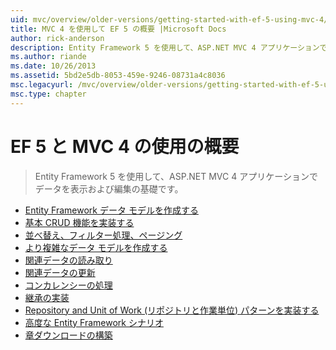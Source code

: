 ```yaml
---
uid: mvc/overview/older-versions/getting-started-with-ef-5-using-mvc-4/index
title: MVC 4 を使用して EF 5 の概要 |Microsoft Docs
author: rick-anderson
description: Entity Framework 5 を使用して、ASP.NET MVC 4 アプリケーションでデータを表示および編集の基礎です。
ms.author: riande
ms.date: 10/26/2013
ms.assetid: 5bd2e5db-8053-459e-9246-08731a4c8036
msc.legacyurl: /mvc/overview/older-versions/getting-started-with-ef-5-using-mvc-4
msc.type: chapter
---
```

<a name="getting-started-with-ef-5-using-mvc-4"></a>EF 5 と MVC 4 の使用の概要
====================
> Entity Framework 5 を使用して、ASP.NET MVC 4 アプリケーションでデータを表示および編集の基礎です。


- [Entity Framework データ モデルを作成する](creating-an-entity-framework-data-model-for-an-asp-net-mvc-application.md)
- [基本 CRUD 機能を実装する](implementing-basic-crud-functionality-with-the-entity-framework-in-asp-net-mvc-application.md)
- [並べ替え、フィルター処理、ページング](sorting-filtering-and-paging-with-the-entity-framework-in-an-asp-net-mvc-application.md)
- [より複雑なデータ モデルを作成する](creating-a-more-complex-data-model-for-an-asp-net-mvc-application.md)
- [関連データの読み取り](reading-related-data-with-the-entity-framework-in-an-asp-net-mvc-application.md)
- [関連データの更新](updating-related-data-with-the-entity-framework-in-an-asp-net-mvc-application.md)
- [コンカレンシーの処理](handling-concurrency-with-the-entity-framework-in-an-asp-net-mvc-application.md)
- [継承の実装](implementing-inheritance-with-the-entity-framework-in-an-asp-net-mvc-application.md)
- [Repository and Unit of Work (リポジトリと作業単位) パターンを実装する](implementing-the-repository-and-unit-of-work-patterns-in-an-asp-net-mvc-application.md)
- [高度な Entity Framework シナリオ](advanced-entity-framework-scenarios-for-an-mvc-web-application.md)
- [章ダウンロードの構築](building-the-ef5-mvc4-chapter-downloads.md)
